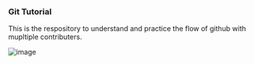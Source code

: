### Git Tutorial

This is the respository to understand and practice the flow of github with mupltiple contributers. 

![image](https://user-images.githubusercontent.com/62345938/211140696-e15ad021-4f84-4982-b0b8-912f8f365898.png)
